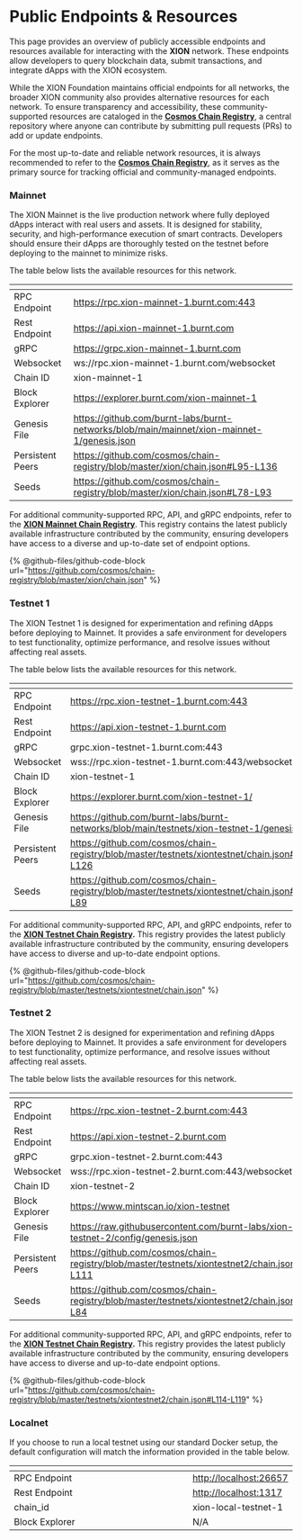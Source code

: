 # Public Endpoints & Resources

This page provides an overview of publicly accessible endpoints and resources available for interacting with the **XION** network. These endpoints allow developers to query blockchain data, submit transactions, and integrate dApps with the XION ecosystem.

While the XION Foundation maintains official endpoints for all networks, the broader XION community also provides alternative resources for each network. To ensure transparency and accessibility, these community-supported resources are cataloged in the [**Cosmos Chain Registry**](https://github.com/cosmos/chain-registry), a central repository where anyone can contribute by submitting pull requests (PRs) to add or update endpoints.

For the most up-to-date and reliable network resources, it is always recommended to refer to the [**Cosmos Chain Registry**](https://github.com/cosmos/chain-registry), as it serves as the primary source for tracking official and community-managed endpoints.

### Mainnet

The XION Mainnet is the live production network where fully deployed dApps interact with real users and assets. It is designed for stability, security, and high-performance execution of smart contracts. Developers should ensure their dApps are thoroughly tested on the testnet before deploying to the mainnet to minimize risks.

The table below lists the available resources for this network.

<table data-full-width="false"><thead><tr><th></th><th></th></tr></thead><tbody><tr><td>RPC Endpoint</td><td><a href="https://rpc.xion-mainnet-1.burnt.com">https://rpc.xion-mainnet-1.burnt.com:443</a></td></tr><tr><td>Rest Endpoint</td><td><a href="https://api.xion-mainnet-1.burnt.com">https://api.xion-mainnet-1.burnt.com</a></td></tr><tr><td>gRPC</td><td><a href="https://grpc.xion-mainnet-1.burnt.com/">https://grpc.xion-mainnet-1.burnt.com</a></td></tr><tr><td>Websocket</td><td>ws://rpc.xion-mainnet-1.burnt.com/websocket</td></tr><tr><td>Chain ID</td><td>xion-mainnet-1</td></tr><tr><td>Block Explorer</td><td><a href="https://explorer.burnt.com/xion-mainnet-1">https://explorer.burnt.com/xion-mainnet-1</a></td></tr><tr><td>Genesis File</td><td><a href="https://github.com/burnt-labs/burnt-networks/blob/main/mainnet/xion-mainnet-1/genesis.json">https://github.com/burnt-labs/burnt-networks/blob/main/mainnet/xion-mainnet-1/genesis.json</a></td></tr><tr><td>Persistent Peers</td><td><a href="https://github.com/cosmos/chain-registry/blob/master/xion/chain.json#L95-L136">https://github.com/cosmos/chain-registry/blob/master/xion/chain.json#L95-L136</a></td></tr><tr><td>Seeds</td><td><a href="https://github.com/cosmos/chain-registry/blob/master/xion/chain.json#L78-L93">https://github.com/cosmos/chain-registry/blob/master/xion/chain.json#L78-L93</a></td></tr></tbody></table>

For additional community-supported RPC, API, and gRPC endpoints, refer to the [**XION Mainnet Chain Registry**](https://github.com/cosmos/chain-registry/blob/master/xion/chain.json). This registry contains the latest publicly available infrastructure contributed by the community, ensuring developers have access to a diverse and up-to-date set of endpoint options.

{% @github-files/github-code-block url="https://github.com/cosmos/chain-registry/blob/master/xion/chain.json" %}

### Testnet 1

The XION Testnet 1 is designed for experimentation and refining dApps before deploying to Mainnet. It provides a safe environment for developers to test functionality, optimize performance, and resolve issues without affecting real assets.

The table below lists the available resources for this network.

<table><thead><tr><th width="238"></th><th></th></tr></thead><tbody><tr><td>RPC Endpoint</td><td><a href="https://rpc.xion-testnet-1.burnt.com">https://rpc.xion-testnet-1.burnt.com:443</a></td></tr><tr><td>Rest Endpoint</td><td><a href="https://api.xion-testnet-1.burnt.com">https://api.xion-testnet-1.burnt.com</a></td></tr><tr><td>gRPC</td><td>grpc.xion-testnet-1.burnt.com:443</td></tr><tr><td>Websocket</td><td>wss://rpc.xion-testnet-1.burnt.com:443/websocket</td></tr><tr><td>Chain ID</td><td>xion-testnet-1</td></tr><tr><td>Block Explorer</td><td><a href="https://explorer.burnt.com/xion-testnet-1/">https://explorer.burnt.com/xion-testnet-1/</a></td></tr><tr><td>Genesis File</td><td><a href="https://github.com/burnt-labs/burnt-networks/blob/main/testnets/xion-testnet-1/genesis.json">https://github.com/burnt-labs/burnt-networks/blob/main/testnets/xion-testnet-1/genesis.json</a></td></tr><tr><td>Persistent Peers</td><td><a href="https://github.com/cosmos/chain-registry/blob/master/testnets/xiontestnet/chain.json#L90-L126">https://github.com/cosmos/chain-registry/blob/master/testnets/xiontestnet/chain.json#L90-L126</a></td></tr><tr><td>Seeds</td><td><a href="https://github.com/cosmos/chain-registry/blob/master/testnets/xiontestnet/chain.json#L78-L89">https://github.com/cosmos/chain-registry/blob/master/testnets/xiontestnet/chain.json#L78-L89</a></td></tr></tbody></table>

For additional community-supported RPC, API, and gRPC endpoints, refer to the [**XION Testnet Chain Registry**](https://github.com/cosmos/chain-registry/blob/master/testnets/xiontestnet/chain.json#L128-L183)**.** This registry provides the latest publicly available infrastructure contributed by the community, ensuring developers have access to diverse and up-to-date endpoint options.

{% @github-files/github-code-block url="https://github.com/cosmos/chain-registry/blob/master/testnets/xiontestnet/chain.json" %}

### Testnet 2

The XION Testnet 2 is designed for experimentation and refining dApps before deploying to Mainnet. It provides a safe environment for developers to test functionality, optimize performance, and resolve issues without affecting real assets.

The table below lists the available resources for this network.

<table><thead><tr><th width="238"></th><th></th></tr></thead><tbody><tr><td>RPC Endpoint</td><td><a href="https://rpc.xion-testnet-2.burnt.com:443">https://rpc.xion-testnet-2.burnt.com:443</a></td></tr><tr><td>Rest Endpoint</td><td><a href="https://api.xion-testnet-2.burnt.com">https://api.xion-testnet-2.burnt.com</a></td></tr><tr><td>gRPC</td><td>grpc.xion-testnet-2.burnt.com:443</td></tr><tr><td>Websocket</td><td>wss://rpc.xion-testnet-2.burnt.com:443/websocket</td></tr><tr><td>Chain ID</td><td>xion-testnet-2</td></tr><tr><td>Block Explorer</td><td><a href="https://www.mintscan.io/xion-testnet">https://www.mintscan.io/xion-testnet</a></td></tr><tr><td>Genesis File</td><td><a href="https://raw.githubusercontent.com/burnt-labs/xion-testnet-2/config/genesis.json">https://raw.githubusercontent.com/burnt-labs/xion-testnet-2/config/genesis.json</a></td></tr><tr><td>Persistent Peers</td><td><a href="https://github.com/cosmos/chain-registry/blob/master/testnets/xiontestnet2/chain.json#L85-L111">https://github.com/cosmos/chain-registry/blob/master/testnets/xiontestnet2/chain.json#L85-L111</a></td></tr><tr><td>Seeds</td><td><a href="https://github.com/cosmos/chain-registry/blob/master/testnets/xiontestnet2/chain.json#L78-L84">https://github.com/cosmos/chain-registry/blob/master/testnets/xiontestnet2/chain.json#L78-L84</a></td></tr></tbody></table>

For additional community-supported RPC, API, and gRPC endpoints, refer to the [**XION Testnet Chain Registry**](https://github.com/cosmos/chain-registry/blob/master/testnets/xiontestnet2/chain.json#L114-L119)**.** This registry provides the latest publicly available infrastructure contributed by the community, ensuring developers have access to diverse and up-to-date endpoint options.

{% @github-files/github-code-block url="https://github.com/cosmos/chain-registry/blob/master/testnets/xiontestnet2/chain.json#L114-L119" %}

### Localnet

If you choose to run a local testnet using our standard Docker setup, the default configuration will match the information provided in the table below.

<table><thead><tr><th width="325"></th><th></th></tr></thead><tbody><tr><td>RPC Endpoint</td><td><a href="http://localhost:26657">http://localhost:26657</a></td></tr><tr><td>Rest Endpoint</td><td><a href="http://localhost:1317">http://localhost:1317</a></td></tr><tr><td>chain_id</td><td>xion-local-testnet-1</td></tr><tr><td>Block Explorer</td><td>N/A</td></tr></tbody></table>

